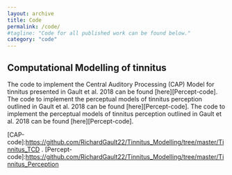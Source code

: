 ```yaml
---
layout: archive
title: Code
permalink: /code/
#tagline: "Code for all published work can be found below."
category: "code"
---
```


<h2>Computational Modelling of tinnitus</h2>
The code to implement the Central Auditory Processing (CAP) Model for tinnitus presented in Gault et al. 2018 can be found [here][Percept-code].
The code to implement the perceptual models of tinnitus perception outlined in Gault et al. 2018 can be found [here][Percept-code].
The code to implement the perceptual models of tinnitus perception outlined in Gault et al. 2018 can be found [here][Percept-code].


[CAP-code]:https://github.com/RichardGault22/Tinnitus_Modelling/tree/master/Tinnitus_TCD .
[Percept-code]:https://github.com/RichardGault22/Tinnitus_Modelling/tree/master/Tinnitus_Perception
